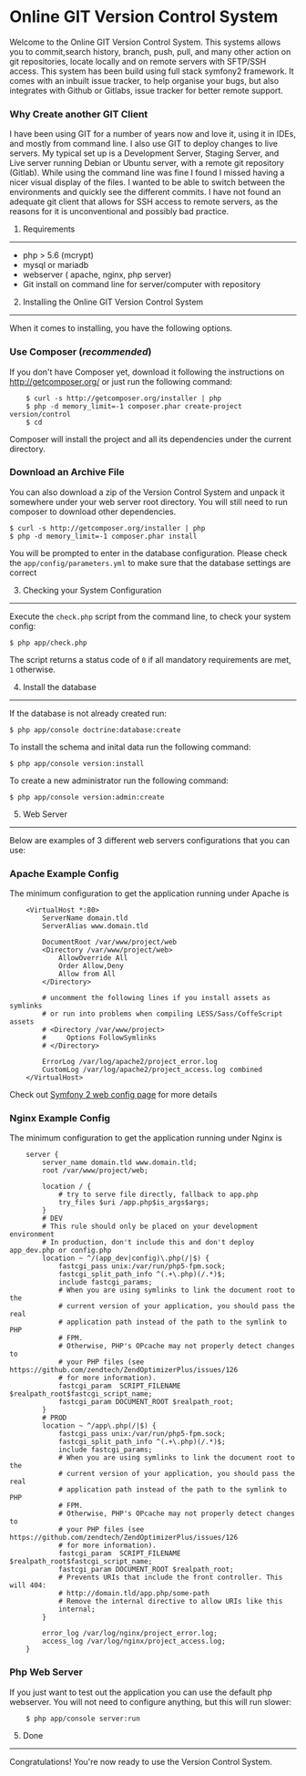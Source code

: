 Online GIT Version Control System
========================

Welcome to the Online GIT Version Control System. This systems allows you to commit,search history,
branch, push, pull, and many other action on git repositories, locate locally and on remote servers with 
SFTP/SSH access. This system has been build using full stack symfony2 framework. It comes with an inbuilt issue tracker, to help organise your bugs, but also integrates with
Github or Gitlabs, issue tracker for better remote support.


### Why Create another GIT Client
I have been using GIT for a number of years now and love it, using it in IDEs, and mostly from command line.
I also use GIT to deploy changes to live servers. My typical set up is a Development Server, Staging Server, and
Live server running Debian or Ubuntu server, with a remote git repository (Gitlab). While using the command line was 
fine I found I missed having a nicer visual display of the files. I wanted to be able to switch between the environments 
and quickly see the different commits. I have not found an adequate git client that allows for SSH access to remote servers,
as the reasons for it is unconventional and possibly bad practice. 
     
1) Requirements
----------------------------------
* php > 5.6 (mcrypt)
* mysql or mariadb
* webserver ( apache, nginx, php server)
* Git install on command line for server/computer with repository

2) Installing the Online GIT Version Control System
----------------------------------

When it comes to installing, you have the
following options.

### Use Composer (*recommended*)

If you don't have Composer yet, download it following the instructions on
http://getcomposer.org/ or just run the following command:
```
    $ curl -s http://getcomposer.org/installer | php
    $ php -d memory_limit=-1 composer.phar create-project version/control 
    $ cd 
```
Composer will install the project and all its dependencies under the current directory.

### Download an Archive File

You can also download a zip of the Version Control
System and unpack it somewhere under your web server root directory. You will still need to run composer to download other dependencies.

    $ curl -s http://getcomposer.org/installer | php
    $ php -d memory_limit=-1 composer.phar install


You will be prompted to enter in the database configuration.
Please check the `app/config/parameters.yml` to make sure that the database settings are correct

3) Checking your System Configuration
-------------------------------------

Execute the `check.php` script from the command line, to check your system config:

    $ php app/check.php

The script returns a status code of `0` if all mandatory requirements are met,
`1` otherwise.

4) Install the database
--------------------------------
If the database is not already created run:

    $ php app/console doctrine:database:create
    
To install the schema and inital data run the following command:

    $ php app/console version:install

To create a new administrator run the following command:

    $ php app/console version:admin:create

5) Web Server
--------------------------------
Below are examples of 3 different web servers configurations that you can use:

### Apache Example Config

The minimum configuration to get the application running under Apache is
```
    <VirtualHost *:80>
        ServerName domain.tld
        ServerAlias www.domain.tld

        DocumentRoot /var/www/project/web
        <Directory /var/www/project/web>
            AllowOverride All
            Order Allow,Deny
            Allow from All
        </Directory>

        # uncomment the following lines if you install assets as symlinks
        # or run into problems when compiling LESS/Sass/CoffeScript assets
        # <Directory /var/www/project>
        #     Options FollowSymlinks
        # </Directory>

        ErrorLog /var/log/apache2/project_error.log
        CustomLog /var/log/apache2/project_access.log combined
    </VirtualHost>
```

Check out [Symfony 2 web config page](http://symfony.com/doc/current/cookbook/configuration/web_server_configuration.html) for more details
### Nginx Example Config
The minimum configuration to get the application running under Nginx is
```
    server {
        server_name domain.tld www.domain.tld;
        root /var/www/project/web;

        location / {
            # try to serve file directly, fallback to app.php
            try_files $uri /app.php$is_args$args;
        }
        # DEV
        # This rule should only be placed on your development environment
        # In production, don't include this and don't deploy app_dev.php or config.php
        location ~ ^/(app_dev|config)\.php(/|$) {
            fastcgi_pass unix:/var/run/php5-fpm.sock;
            fastcgi_split_path_info ^(.+\.php)(/.*)$;
            include fastcgi_params;
            # When you are using symlinks to link the document root to the
            # current version of your application, you should pass the real
            # application path instead of the path to the symlink to PHP
            # FPM.
            # Otherwise, PHP's OPcache may not properly detect changes to
            # your PHP files (see https://github.com/zendtech/ZendOptimizerPlus/issues/126
            # for more information).
            fastcgi_param  SCRIPT_FILENAME  $realpath_root$fastcgi_script_name;
            fastcgi_param DOCUMENT_ROOT $realpath_root;
        }
        # PROD
        location ~ ^/app\.php(/|$) {
            fastcgi_pass unix:/var/run/php5-fpm.sock;
            fastcgi_split_path_info ^(.+\.php)(/.*)$;
            include fastcgi_params;
            # When you are using symlinks to link the document root to the
            # current version of your application, you should pass the real
            # application path instead of the path to the symlink to PHP
            # FPM.
            # Otherwise, PHP's OPcache may not properly detect changes to
            # your PHP files (see https://github.com/zendtech/ZendOptimizerPlus/issues/126
            # for more information).
            fastcgi_param  SCRIPT_FILENAME  $realpath_root$fastcgi_script_name;
            fastcgi_param DOCUMENT_ROOT $realpath_root;
            # Prevents URIs that include the front controller. This will 404:
            # http://domain.tld/app.php/some-path
            # Remove the internal directive to allow URIs like this
            internal;
        }

        error_log /var/log/nginx/project_error.log;
        access_log /var/log/nginx/project_access.log;
    }
```
### Php Web Server
If you just want to test out the application you can use the default php webserver.
You will not need to configure anything, but this will run slower:

```
    $ php app/console server:run
```

5) Done
--------------------------------

Congratulations! You're now ready to use the Version Control System.


